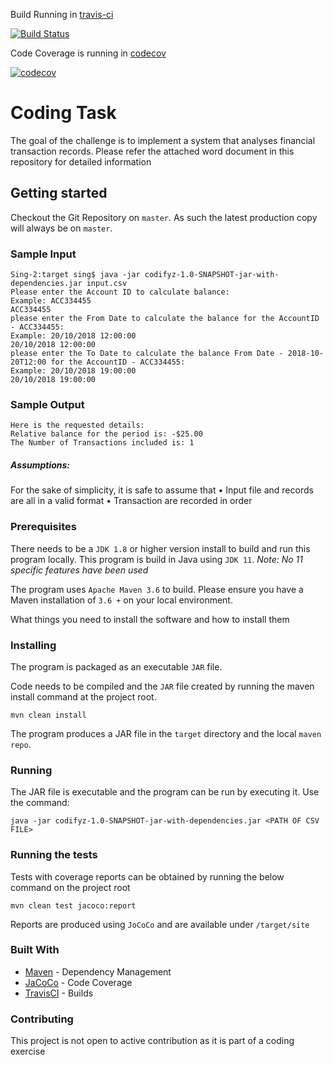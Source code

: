 Build Running in [travis-ci](https://travis-ci.org/vpnovelty/codifyz)

[![Build Status](https://travis-ci.org/vpnovelty/codifyz.svg?branch=master)](https://travis-ci.org/vpnovelty/codifyz)

Code Coverage is running in [codecov](https://codecov.io/gh/vpnovelty/codifyz)

[![codecov](https://codecov.io/gh/vpnovelty/codifyz/branch/master/graph/badge.svg)](https://codecov.io/gh/vpnovelty/codifyz)

# Coding Task

The goal of the challenge is to implement a system that analyses financial transaction records. Please refer the attached word document in this repository for detailed information

## Getting started

Checkout the Git Repository on `master`. As such the latest production copy will always be on `master`.

### Sample Input

```$xslt
Sing-2:target sing$ java -jar codifyz-1.0-SNAPSHOT-jar-with-dependencies.jar input.csv
Please enter the Account ID to calculate balance: 
Example: ACC334455
ACC334455
please enter the From Date to calculate the balance for the AccountID - ACC334455: 
Example: 20/10/2018 12:00:00
20/10/2018 12:00:00
please enter the To Date to calculate the balance From Date - 2018-10-20T12:00 for the AccountID - ACC334455: 
Example: 20/10/2018 19:00:00
20/10/2018 19:00:00
```

### Sample Output

```$xslt
Here is the requested details:
Relative balance for the period is: -$25.00 
The Number of Transactions included is: 1
```

##### Assumptions:
For the sake of simplicity, it is safe to assume that
•	Input file and records are all in a valid format
•	Transaction are recorded in order



### Prerequisites

There needs to be a `JDK 1.8` or higher version install to build and run this program locally. This program is build in Java using `JDK 11`.
_Note: No 11 specific features have been used_

The program uses `Apache Maven 3.6` to build. Please ensure you have a Maven installation of `3.6 +` on your local environment.

What things you need to install the software and how to install them

### Installing

The program is packaged as an executable `JAR` file.

Code needs to be compiled and the `JAR` file created by running the maven install command at the project root.

```
mvn clean install
```

The program produces a JAR file in the `target` directory and the local `maven repo`.

### Running

The JAR file is executable and the program can be run by executing it. Use the command:

```$xslt
java -jar codifyz-1.0-SNAPSHOT-jar-with-dependencies.jar <PATH OF CSV FILE>
```

### Running the tests

Tests with coverage reports can be obtained by running the below command on the project root

```
mvn clean test jacoco:report
```

Reports are produced using `JoCoCo` and are available under `/target/site`


### Built With

* [Maven](https://maven.apache.org/) - Dependency Management
* [JaCoCo](https://www.jacoco.org) - Code Coverage
* [TravisCI](https://travis-ci.org/) - Builds

### Contributing

This project is not open to active contribution as it is part of a coding exercise